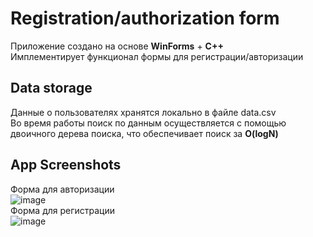 # Registration/authorization form
Приложение создано на основе **WinForms** + **С++**\
Имплементирует функционал формы для регистрации/авторизации
## Data storage
Данные о пользователях хранятся локально в файле data.csv\
Во время работы поиск по данным осуществляется с помощью двоичного дерева поиска, что обеспечивает поиск за __O(logN)__
## App Screenshots
Форма для авторизации\
![image](https://github.com/Lizardz7z/reg-log-form/assets/116490601/4cd66d31-39a8-48b7-be56-e58bb207e4aa)\
Форма для регистрации\
![image](https://github.com/Lizardz7z/reg-log-form/assets/116490601/34ca41f8-d488-4bba-9b26-f2bfab10bb73)
